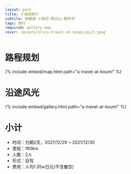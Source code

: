 ```yaml
---
layout: post
title: 小海线旅行
subtile: 相模湖·小淵沢·野辺山·軽井沢
tags: 旅行
required: gallery map
cover: /assets/src/a-travel-at-koumi/pic2.jpeg
---
```

# 路程规划

{% include embed/map.html path="a-travel-at-koumi" %}

# 沿途风光

{% include embed/gallery.html path="a-travel-at-koumi" %}

# 小计

- 时间：为期2天，2021/12/29 ~ 2021/12/30
- 里程：180km
- 人数：2人
- 形式：自驾
- 费用：人均1.35w日元(不含餐饮)
